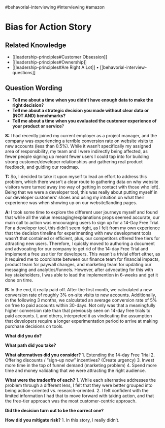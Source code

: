 #behavorial-interviewing #interviewing #amazon 

# Bias for Action Story

## Related Knowledge
- [[leadership-principles#Customer Obsession]]
- [[leadership-principles#Ownership]]
- [[leadership-principles#Are Right A Lot]]
• [[behavorial-interview-questions]]

## Question Wording
- **Tell me about a time when you didn't have enough data to make the right decision?**
- **Tell me about a strategic decision you made without clear data or (NOT AND) benchmarks?**
- **Tell me about a time when you evaluated the customer experience of your product or service**?

**S:** I had recently joined my current employer as a project manager, and the company was experiencing a terrible conversion rate on website visits to new accounts (less than 0.5%). While it wasn’t specifically my assigned area of responsibility, my team and I were indirectly being affected, as fewer people signing up meant fewer users I could tap into for building strong customer/developer relationships and gathering real product feedback, and guiding our roadmap.

**T:** So, I decided to take it upon myself to lead an effort to address this problem, which there wasn’t a clear route to gathering data on why website visitors were turned away (no way of getting in contact with those who left). Being that we were a developer tool, this was really about putting myself in our developer customers’ shoes and using my intuition on what their experience was when showing up on our website/landing pages.

**A:** I took some time to explore the different user journeys myself and found that while all the value messaging/explanations props seemed accurate, our main call to action was encouraging users to sign up for a 14-Day Free Trial. For a developer tool, this didn’t seem right, as I felt from my own experience that the decision timeline for experimenting with new development tools wasn’t that contained or efficient, plus, our competitors offered free tiers for attracting new users. Therefore, I quickly moved to authoring a document and advocating for our company to get rid of the 14-day Free Trial and implement a free use tier for developers. This wasn’t a trivial effort either, as it required me to coordinate between our finance team for financial impacts, product team for paywall changes, and marketing team for updating our messaging and analytics/funnels. However, after advocating for this with key stakeholders, I was able to lead the implemention in 6-weeks and get it done on time.

**R:** In the end, it really paid off. After the first month, we calculated a new conversion rate of roughly 3% on-site visits to new accounts. Additionally, in the following 3 months, we calculated an average conversion rate of 5% on free to paid accounts within 30-days. Not only was that a meaningfully higher conversion rate than that previously seen on 14-day free trials to paid accounts. I, and others, interpreted it as vindicating the assumption that developers require a longer experimentation period to arrive at making purchase decisions on tools.

**What did you do?** 

**What path did you take?** 

**What alternatives did you consider?** 
    1. Extending the 14-day Free Trial
    2. Offering discounts / “sign-up now” incentives? (Create urgency)
    3. Invest more time in the top of funnel demand (marketing problem)
    4. Spend more time and money validating that we were attracting the right audience.

**What were the tradeoffs of each?**
    1. While each alternative addresses the problem through a different lens, I felt that they were better grouped into being action-oriented vs. research-oriented. 
    2. I felt confident with the limited information I had that to move forward with taking action, and that the free-tier approach was the most customer-centric approach.

**Did the decision turn out to be the correct one?**

**How did you mitigate risk?**
    1. In this story, I really didn’t.